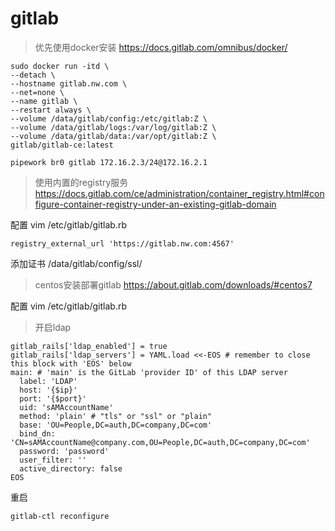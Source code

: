 # gitlab

> 优先使用docker安装 https://docs.gitlab.com/omnibus/docker/

```Shell
sudo docker run -itd \
--detach \
--hostname gitlab.nw.com \
--net=none \
--name gitlab \
--restart always \
--volume /data/gitlab/config:/etc/gitlab:Z \
--volume /data/gitlab/logs:/var/log/gitlab:Z \
--volume /data/gitlab/data:/var/opt/gitlab:Z \
gitlab/gitlab-ce:latest

pipework br0 gitlab 172.16.2.3/24@172.16.2.1
```

> 使用内置的registry服务
> https://docs.gitlab.com/ce/administration/container_registry.html#configure-container-registry-under-an-existing-gitlab-domain

配置 vim /etc/gitlab/gitlab.rb
```shell
registry_external_url 'https://gitlab.nw.com:4567'
```
添加证书 /data/gitlab/config/ssl/  

> centos安装部署gitlab https://about.gitlab.com/downloads/#centos7

配置 vim /etc/gitlab/gitlab.rb
> 开启ldap

```shell
gitlab_rails['ldap_enabled'] = true
gitlab_rails['ldap_servers'] = YAML.load <<-EOS # remember to close this block with 'EOS' below
main: # 'main' is the GitLab 'provider ID' of this LDAP server
  label: 'LDAP'
  host: '{$ip}'
  port: '{$port}'
  uid: 'sAMAccountName'
  method: 'plain' # "tls" or "ssl" or "plain"
  base: 'OU=People,DC=auth,DC=company,DC=com'
  bind_dn: 'CN=sAMAccountName@company.com,OU=People,DC=auth,DC=company,DC=com'
  password: 'password'
  user_filter: ''
  active_directory: false
EOS
```

重启

```shell
gitlab-ctl reconfigure
```



